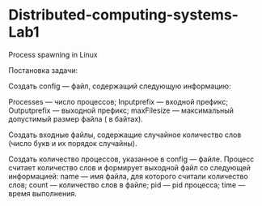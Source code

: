 # Distributed-computing-systems-Lab1
Process spawning in Linux

Постановка задачи:

Создать config — файл, содержащий следующую информацию:

Processes — число процессов;
Inputprefix — входной префикс; 
Outputprefix — выходной префикс;
maxFilesize — максимальный допустимый размер файла ( в байтах).

Создать входные файлы, содержащие случайное количество слов (число букв и их порядок случайны).

Создать количество процессов, указанное в config — файле. 
Процесс считает количество слов и формирует выходной файл со следующей информацией:
name — имя файла, для которого считали количество слов;
count — количество слов в файле;
pid — pid процесса;
time — время выполнения.
